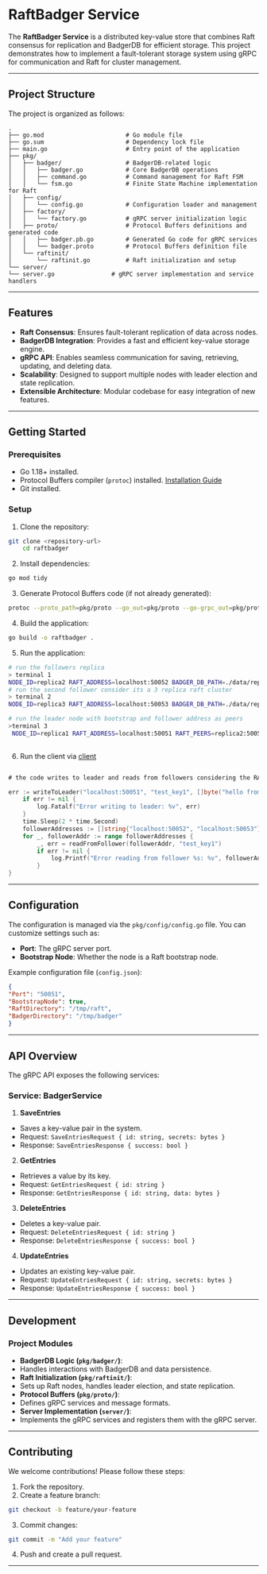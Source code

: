 # RaftBadger Service

The **RaftBadger Service** is a distributed key-value store that combines Raft consensus for replication and BadgerDB for efficient storage. This project demonstrates how to implement a fault-tolerant storage system using gRPC for communication and Raft for cluster management.

---

## **Project Structure**

The project is organized as follows:

```plaintext
.
├── go.mod                       # Go module file
├── go.sum                       # Dependency lock file
├── main.go                      # Entry point of the application
├── pkg/
│   ├── badger/                  # BadgerDB-related logic
│   │   ├── badger.go            # Core BadgerDB operations
│   │   ├── command.go           # Command management for Raft FSM
│   │   └── fsm.go               # Finite State Machine implementation for Raft
│   ├── config/
│   │   └── config.go            # Configuration loader and management
│   ├── factory/
│   │   └── factory.go           # gRPC server initialization logic
│   ├── proto/                   # Protocol Buffers definitions and generated code
│   │   ├── badger.pb.go         # Generated Go code for gRPC services
│   │   └── badger.proto         # Protocol Buffers definition file
│   └── raftinit/
│       └── raftinit.go          # Raft initialization and setup
└── server/
└── server.go                # gRPC server implementation and service handlers
```

---

## **Features**

- **Raft Consensus**: Ensures fault-tolerant replication of data across nodes.
- **BadgerDB Integration**: Provides a fast and efficient key-value storage engine.
- **gRPC API**: Enables seamless communication for saving, retrieving, updating, and deleting data.
- **Scalability**: Designed to support multiple nodes with leader election and state replication.
- **Extensible Architecture**: Modular codebase for easy integration of new features.

---

## **Getting Started**

### **Prerequisites**
- Go 1.18+ installed.
- Protocol Buffers compiler (`protoc`) installed. [Installation Guide](https://grpc.io/docs/protoc-installation/)
- Git installed.

### **Setup**
1. Clone the repository:
```bash
git clone <repository-url>
    cd raftbadger
```
2. Install dependencies:
```bash
go mod tidy
```

3. Generate Protocol Buffers code (if not already generated):
```bash
protoc --proto_path=pkg/proto --go_out=pkg/proto --go-grpc_out=pkg/proto pkg/proto/badger.proto
```

4. Build the application:
```bash
go build -o raftbadger .
```

5. Run the application:
```bash
# run the followers replica
> terminal 1
NODE_ID=replica2 RAFT_ADDRESS=localhost:50052 BADGER_DB_PATH=./data/replica2 PORT=50052 BOOTSTRAP=false go run main.go
# run the second follower consider its a 3 replica raft cluster
> terminal 2
NODE_ID=replica3 RAFT_ADDRESS=localhost:50053 BADGER_DB_PATH=./data/replica3 PORT=50053 BOOTSTRAP=false go run main.go

# run the leader node with bootstrap and follower address as peers
>terminal 3
 NODE_ID=replica1 RAFT_ADDRESS=localhost:50051 RAFT_PEERS=replica2:50052,replica3:50053 BADGER_DB_PATH=./data/replica1 PORT=50051 BOOTSTRAP=true go run main.go
 
```

6. Run the client via [client](client/client.go)

```go

# the code writes to leader and reads from followers considering the RAFT replicates the record to followers successfully

err := writeToLeader("localhost:50051", "test_key1", []byte("hello from leader14"))
	if err != nil {
		log.Fatalf("Error writing to leader: %v", err)
	}
	time.Sleep(2 * time.Second)
	followerAddresses := []string{"localhost:50052", "localhost:50053"}
	for _, followerAddr := range followerAddresses {
		_, err = readFromFollower(followerAddr, "test_key1")
		if err != nil {
			log.Printf("Error reading from follower %s: %v", followerAddr, err)
        }
} 
```

---

## **Configuration**

The configuration is managed via the `pkg/config/config.go` file. You can customize settings such as:
- **Port**: The gRPC server port.
- **Bootstrap Node**: Whether the node is a Raft bootstrap node.

Example configuration file (`config.json`):
```json
{
"Port": "50051",
"BootstrapNode": true,
"RaftDirectory": "/tmp/raft",
"BadgerDirectory": "/tmp/badger"
}
```

---

## **API Overview**

The gRPC API exposes the following services:

### **Service: BadgerService**

1. **SaveEntries**
- Saves a key-value pair in the system.
- Request: `SaveEntriesRequest { id: string, secrets: bytes }`
- Response: `SaveEntriesResponse { success: bool }`

2. **GetEntries**
- Retrieves a value by its key.
- Request: `GetEntriesRequest { id: string }`
- Response: `GetEntriesResponse { id: string, data: bytes }`

3. **DeleteEntries**
- Deletes a key-value pair.
- Request: `DeleteEntriesRequest { id: string }`
- Response: `DeleteEntriesResponse { success: bool }`

4. **UpdateEntries**
- Updates an existing key-value pair.
- Request: `UpdateEntriesRequest { id: string, secrets: bytes }`
- Response: `UpdateEntriesResponse { success: bool }`
---

## **Development**

### **Project Modules**
- **BadgerDB Logic (`pkg/badger/`)**:
- Handles interactions with BadgerDB and data persistence.
- **Raft Initialization (`pkg/raftinit/`)**:
- Sets up Raft nodes, handles leader election, and state replication.
- **Protocol Buffers (`pkg/proto/`)**:
- Defines gRPC services and message formats.
- **Server Implementation (`server/`)**:
- Implements the gRPC services and registers them with the gRPC server.

---


## **Contributing**

We welcome contributions! Please follow these steps:
1. Fork the repository.
2. Create a feature branch:
```bash
git checkout -b feature/your-feature
```
3. Commit changes:
```bash
git commit -m "Add your feature"
```
4. Push and create a pull request.

---
